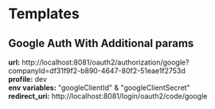 # Templates
## Google Auth With Additional params

**url:** http://localhost:8081/oauth2/authorization/google?companyId=df31f9f2-b890-4647-80f2-51eae1f2753d <br>
**profile:** dev <br>
**env variables:** "googleClientId" & "googleClientSecret" <br>
**redirect_uri:** http://localhost:8081/login/oauth2/code/google <br>
